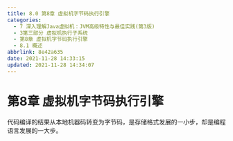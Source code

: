 ```yaml
---
title: 8.0 第8章 虚拟机字节码执行引擎
categories: 
  - 7 深入理解Java虛拟机：JVM高级特性与最佳实践(第3版)
  - 3第三部分 虚拟机执行子系统
  - 第8章 虚拟机字节码执行引擎
  - 8.1 概述
abbrlink: 8e42a635
date: 2021-11-28 14:33:15
updated: 2021-11-28 14:34:07
---
```

# 第8章 虚拟机字节码执行引擎
代码编译的结果从本地机器码转变为字节码，是存储格式发展的一小步，却是编程语言发展的一大步。
